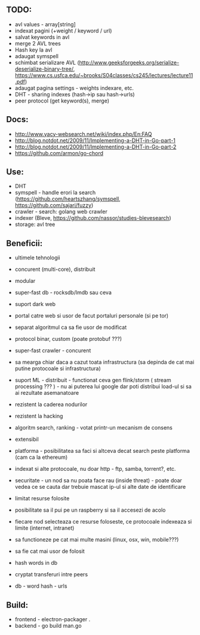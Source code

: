 TODO:
-----------
   - avl values - array[string]
   - indexat pagini (+weight / keyword / url)
   - salvat keywords in avl
   - merge 2 AVL trees
   - Hash key la avl
   - adaugat symspell
   - schimbat serializare AVL (http://www.geeksforgeeks.org/serialize-deserialize-binary-tree/, https://www.cs.usfca.edu/~brooks/S04classes/cs245/lectures/lecture11.pdf)
   - adaugat pagina settings - weights indexare, etc.
   - DHT - sharing indexes (hash->ip sau hash->urls)
   - peer protocol (get keyword(s), merge)

Docs:
-----------
   - http://www.yacy-websearch.net/wiki/index.php/En:FAQ
   - http://blog.notdot.net/2009/11/Implementing-a-DHT-in-Go-part-1
   - http://blog.notdot.net/2009/11/Implementing-a-DHT-in-Go-part-2
   - https://github.com/armon/go-chord

Use:
-----------
   - DHT
   - symspell - handle erori la search (https://github.com/heartszhang/symspell, https://github.com/sajari/fuzzy)
   - crawler - search: golang web crawler
   - indexer (Bleve, https://github.com/nassor/studies-blevesearch)
   - storage: avl tree

Beneficii:
-----------
   - ultimele tehnologii
   - concurent (multi-core), distribuit
   - modular
   - super-fast db - rocksdb/lmdb sau ceva
   - suport dark web
   - portal catre web si usor de facut portaluri personale (si pe tor)
   - separat algoritmul ca sa fie usor de modificat
   - protocol binar, custom (poate protobuf ???)
   - super-fast crawler - concurent
   - sa mearga chiar daca a cazut toata infrastructura (sa depinda de cat mai putine protocoale si infrastructura)
   - suport ML - distribuit - functionat ceva gen flink/storm ( stream processing ??? ) - nu ai puterea lui google dar poti distribui load-ul si sa ai rezultate asemanatoare
   - rezistent la caderea nodurilor
   - rezistent la hacking
   - algoritm search, ranking - votat printr-un mecanism de consens
   - extensibil
   - platforma - posibilitatea sa faci si altceva decat search peste platforma (cam ca la ethereum)
   - indexat si alte protocoale, nu doar http - ftp, samba, torrent?, etc.
   - securitate - un nod sa nu poata face rau (inside threat) - poate doar vedea ce se cauta dar trebuie mascat ip-ul si alte date de identificare
   - limitat resurse folosite
   - posibilitate sa il pui pe un raspberry si sa il accesezi de acolo
   - fiecare nod selecteaza ce resurse foloseste, ce protocoale indexeaza si limite (internet, intranet)
   - sa functioneze pe cat mai multe masini (linux, osx, win, mobile???)
   - sa fie cat mai usor de folosit

   - hash words in db
   - cryptat transferuri intre peers
   - db - word hash - urls

Build:
-----------
   - frontend - electron-packager .
   - backend - go build man.go
